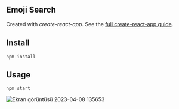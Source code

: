 Emoji Search
---

Created with *create-react-app*. See the [full create-react-app guide](https://github.com/facebookincubator/create-react-app/blob/master/packages/react-scripts/template/README.md).



Install
---

`npm install`



Usage
---

`npm start`


![Ekran görüntüsü 2023-04-08 135653](https://user-images.githubusercontent.com/71382413/230737279-a1520c5c-41f4-47d1-9c7e-f5cd2145975e.png)
